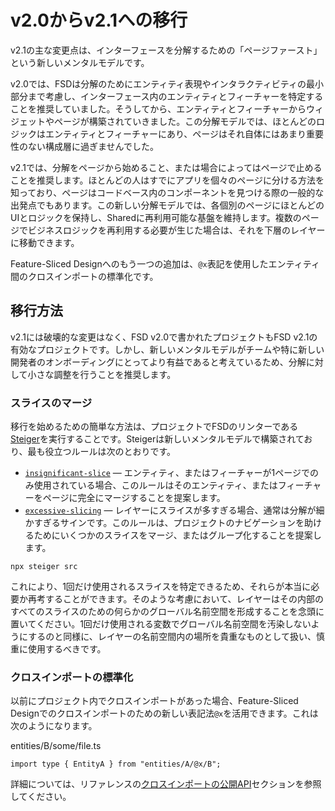 # v2.0からv2.1への移行

v2.1の主な変更点は、インターフェースを分解するための「ページファースト」という新しいメンタルモデルです。

v2.0では、FSDは分解のためにエンティティ表現やインタラクティビティの最小部分まで考慮し、インターフェース内のエンティティとフィーチャーを特定することを推奨していました。そうしてから、エンティティとフィーチャーからウィジェットやページが構築されていきました。この分解モデルでは、ほとんどのロジックはエンティティとフィーチャーにあり、ページはそれ自体にはあまり重要性のない構成層に過ぎませんでした。

v2.1では、分解をページから始めること、または場合によってはページで止めることを推奨します。ほとんどの人はすでにアプリを個々のページに分ける方法を知っており、ページはコードベース内のコンポーネントを見つける際の一般的な出発点でもあります。この新しい分解モデルでは、各個別のページにほとんどのUIとロジックを保持し、Sharedに再利用可能な基盤を維持します。複数のページでビジネスロジックを再利用する必要が生じた場合は、それを下層のレイヤーに移動できます。

Feature-Sliced Designへのもう一つの追加は、`@x`表記を使用したエンティティ間のクロスインポートの標準化です。

## 移行方法[​](#how-to-migrate "この見出しへの直接リンク")

v2.1には破壊的な変更はなく、FSD v2.0で書かれたプロジェクトもFSD v2.1の有効なプロジェクトです。しかし、新しいメンタルモデルがチームや特に新しい開発者のオンボーディングにとってより有益であると考えているため、分解に対して小さな調整を行うことを推奨します。

### スライスのマージ[​](#スライスのマージ "この見出しへの直接リンク")

移行を始めるための簡単な方法は、プロジェクトでFSDのリンターである[Steiger](https://github.com/feature-sliced/steiger)を実行することです。Steigerは新しいメンタルモデルで構築されており、最も役立つルールは次のとおりです。

* [`insignificant-slice`](https://github.com/feature-sliced/steiger/tree/master/packages/steiger-plugin-fsd/src/insignificant-slice) — エンティティ、またはフィーチャーが1ページでのみ使用されている場合、このルールはそのエンティティ、またはフィーチャーをページに完全にマージすることを提案します。
* [`excessive-slicing`](https://github.com/feature-sliced/steiger/tree/master/packages/steiger-plugin-fsd/src/excessive-slicing) — レイヤーにスライスが多すぎる場合、通常は分解が細かすぎるサインです。このルールは、プロジェクトのナビゲーションを助けるためにいくつかのスライスをマージ、またはグループ化することを提案します。

```
npx steiger src
```

これにより、1回だけ使用されるスライスを特定できるため、それらが本当に必要か再考することができます。そのような考慮において、レイヤーはその内部のすべてのスライスのための何らかのグローバル名前空間を形成することを念頭に置いてください。1回だけ使用される変数でグローバル名前空間を汚染しないようにするのと同様に、レイヤーの名前空間内の場所を貴重なものとして扱い、慎重に使用するべきです。

### クロスインポートの標準化[​](#クロスインポートの標準化 "この見出しへの直接リンク")

以前にプロジェクト内でクロスインポートがあった場合、Feature-Sliced Designでのクロスインポートのための新しい表記法`@x`を活用できます。これは次のようになります。

entities/B/some/file.ts

```
import type { EntityA } from "entities/A/@x/B";
```

詳細については、リファレンスの[クロスインポートの公開API](/documentation/ja/docs/reference/public-api.md#public-api-for-cross-imports)セクションを参照してください。
